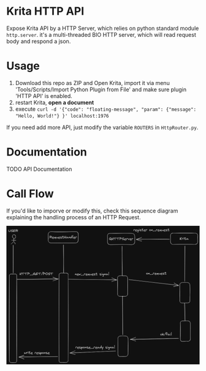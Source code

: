 # Krita HTTP API

Expose Krita API by a HTTP Server, which relies on python standard module `http.server`. it's a multi-threaded BIO HTTP server, which will read request body and respond a json.

# Usage

1. Download this repo as ZIP and Open Krita, import it via menu 'Tools/Scripts/Import Python Plugin from File' and make sure plugin 'HTTP API' is enabled.
2. restart Krita, **open a document**
3. execute `curl -d '{"code": "floating-message", "param": {"message": "Hello, World!"} }' localhost:1976`

If you need add more API, just modify the variable `ROUTERS` in `HttpRouter.py`.

# Documentation

TODO API Documentation

# Call Flow

If you'd like to imporve or modify this, check this sequence diagram explaining the handling process of an HTTP Request.

![](./sequence_diagram.png)
